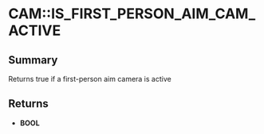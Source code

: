 # CAM::IS_FIRST_PERSON_AIM_CAM_ACTIVE

## Summary
Returns true if a first-person aim camera is active

## Returns
* **BOOL**